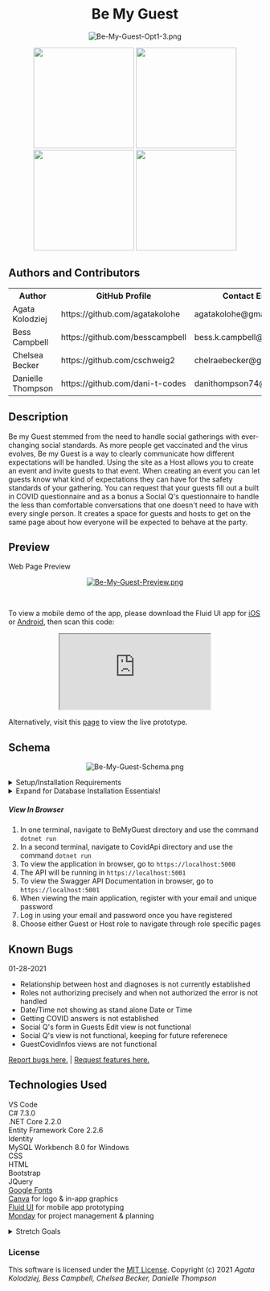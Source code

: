 <div align="center">

# Be My Guest

</div>

<div align="center">

![Be-My-Guest-Opt1-3.png](https://i.postimg.cc/ydMmPLrY/Be-My-Guest-Opt1-3.png)

</div>

<div align="center">
<img src="https://github.com/agatakolohe.png" width="200px" height="auto">
<img src="https://github.com/besscampbell.png" width="200px" height="auto">
<img src="https://github.com/cschweig2.png" width="200px" height="auto">
<img src="https://github.com/dani-t-codes.png" width="200px" height="auto">
</div>

## **Authors and Contributors**

<table>
  <tr>
    <th>Author</th>
    <th>GitHub Profile</th>
    <th>Contact Email</th>
    <th>LinkedIn Connections</th>
  </tr>
  <tr>
    <td>Agata Kolodziej</td>
    <td>https://github.com/agatakolohe</td>
    <td>agatakolohe@gmail.com</td>
    <td>https://www.linkedin.com/in/agatakolohe/</td>
  </tr>
  <tr>
    <td>Bess Campbell</td>
    <td>https://github.com/besscampbell</td>
    <td>bess.k.campbell@gmail.com</td>
    <td>https://www.linkedin.com/in/bess-campbell
  </tr>
  <tr>
    <td>Chelsea Becker</td>
    <td>https://github.com/cschweig2</td>
    <td>chelraebecker@gmail.com</td>
    <td>https://www.linkedin.com/in/chelsearaebecker/</td>
  </tr>
  <tr>
    <td>Danielle Thompson</td>
    <td>https://github.com/dani-t-codes</td>
    <td>danithompson74@gmail.com</td>
    <td>https://linkedin.com/in/daniellethompson74</td>
  </tr>
</table>

## **Description**

 Be my Guest stemmed from the need to handle social gatherings with ever-changing social standards. As more people get vaccinated and the virus evolves, Be my Guest is a  way to clearly communicate how different expectations will be handled. Using the site as a Host allows you to create an event and invite guests to that event. When creating an event you can let guests know what kind of expectations they can have for the safety standards of your gathering. You can request that your guests fill out a built in COVID questionnaire and as a bonus a Social Q's questionnaire to handle the less than comfortable conversations that one doesn't need to have with every single person.  It creates a space for guests and hosts to get on the same page about how everyone will be expected to behave at the party.

## **Preview**

Web Page Preview <br>

<div align="center">

[![Be-My-Guest-Preview.png](https://i.postimg.cc/L6FHrkc2/Be-My-Guest-Preview.png)](https://postimg.cc/fk5nddWr)

</div>

<br>

To view a mobile demo of the app, please download the Fluid UI app for [iOS](https://www.fluidui.com/ios) or [Android](https://www.fluidui.com/android), then scan this code:
<div align="center">

  <iframe data-id="p_Qqp3m3svolrxqJN31QZEBSdIZMTETEbZ" data-src="https://www.fluidui.com/editor/live/project/p_Qqp3m3svolrxqJN31QZEBSdIZMTETEbZ" src="https://www.fluidui.com/editor/live/project/p_Qqp3m3svolrxqJN31QZEBSdIZMTETEbZ"></iframe>

</div>

Alternatively, visit this [page](https://www.fluidui.com/editor/live/project/p_Qqp3m3svolrxqJN31QZEBSdIZMTETEbZ) to view the live prototype.

## **Schema**

<div align="center">

![Be-My-Guest-Schema.png](https://i.postimg.cc/8C0NgnV9/Be-My-Guest-Schema.png)

</div>

<details>

<summary> Setup/Installation Requirements </summary>

##### Software Requirements

1. Internet browser
2. A code editor such as [VSCode](https://code.visualstudio.com/) to view and edit the code
3. .NET Core, or follow along with the 'Installing .NET Core' instructions

##### Open Locally

- Click on the link to my repository: [My Repository](https://github.com/cschweig2/BeMyGuest_TeamWeek.git)
- Click on the green "Code" button and copy the repository URL
- Open your terminal and use the command `git clone https://github.com/cschweig2/BeMyGuest_TeamWeek.git` into the directory you would like to clone the repository
- Open in text editor to view code and make changes

##### Installing .NET Core

In order to run the application, please install .NET for your computer to recognize the `dotnet` command.

1. Download [.NET Core SDK (Software Development Kit)](https://dotnet.microsoft.com/download/thank-you/dotnet-sdk-2.2.106-macos-x64-installer). Clicking this link will prompt a file download for your particular OS from Microsoft.
2. Open the file. Follow the installation steps.
3. Confirm the installation is successful by opening your terminal and running the command `dotnet --version`. The response should be something similar to this:`2.2.105`. This means it was successfully installed.

##### Installing MySQL

MySQL is a type of database software used to create, edit, query, and manage SQL data.

- For Mac Users please [Click Here](https://dev.mysql.com/downloads/file/?id=484914) to download MySQL Installer
- For Windows Users please [Click Here](https://dev.mysql.com/downloads/file/?id=484919)

- Verify MySQL installation by opening the terminal and entering the command `mysql -uroot -p[THEPASSWORDYOUSELECTED]`
- If you gain access you will see see the MYSQL command line!

##### Installing MySQL Workbench

- Please [Click Here](https://dev.mysql.com/downloads/workbench/) to install the correct version for your machine
- Open MySQL Workbench and select `Local instance 3306 server`. You will need to enter the password you selected

##### Installing Packages

- Navigate to the BeMyGuest folder in the command line
- Use the command `dotnet restore`
- Run the same command in the CovidApi folder

##### Compiling

- Navigate to the BeMyGuest folder in the command line
- Use the command `dotnet build` to compile
- Run the same command in the CovidApi folder

</details>

<details>

  <summary>Expand for Database Installation Essentials!</summary>

### Database Connection

Create a connection string to connect the database to the web application.

1. Create one file in the CovidAPI folder and one file in the BeMyGuest folder, with both files called `appsettings.json`
2. Add the code below to each file:

```
{
    "Logging": {
        "LogLevel": {
          "Default": "Warning"
        }
      },
      "AllowedHosts": "*",
    "ConnectionStrings": {
        "DefaultConnection": "Server=localhost;Port=3306;database=be_my_guest;uid=root;pwd=YourPassword;"
    }
}
```

- Put in your MySQL password in `pwd=YourPassword`. Change the server, port, and uid if necessary.

### Import Database Using Entity Framework Core

1. Navigate to CovidApi directory in terminal
2. Use the command `dotnet ef database update` to generate the database on your local machine through Entity Framework Core
3. Navigate to BeMyGuest directory in terminal
4. Repeat step 2

### Update Database Using Entity Framework Core

1. Write any new code you wish to add to the database. Use the command `dotnet build` to check for any compiling errors. If no errors, proceed to step 2
2. To update the database with any changes made to the code, use the command `dotnet ef migrations add [MigrationsName]`
3. Use the command `dotnet ef database update` to update the database

</details>

##### View In Browser

1. In one terminal, navigate to BeMyGuest directory and use the command `dotnet run`
2. In a second terminal, navigate to CovidApi directory and use the command `dotnet run`
3. To view the application in browser, go to `https://localhost:5000`
4. The API will be running in `https://localhost:5001`
5. To view the Swagger API Documentation in browser, go to `https://localhost:5001`
6. When viewing the main application, register with your email and unique password
7. Log in using your email and password once you have registered
8. Choose either Guest or Host role to navigate through role specific pages


## **Known Bugs**

01-28-2021

- Relationship between host and diagnoses is not currently established
- Roles not authorizing precisely and when not authorized the error is not handled
- Date/Time not showing as stand alone Date or Time
- Getting COVID answers is not established
- Social Q's form in Guests Edit view is not functional
- Social Q's view is not functional, keeping for future referenece
- GuestCovidInfos views are not functional


[Report bugs here.](https://github.com/cschweig2/BeMyGuest.Solution/issues) | [Request features here.](https://github.com/cschweig2/BeMyGuest.Solution/issues)

## **Technologies Used**

VS Code <br>
C# 7.3.0<br>
.NET Core 2.2.0<br>
Entity Framework Core 2.2.6<br>
Identity<br>
MySQL Workbench 8.0 for Windows<br>
CSS<br>
HTML<br>
Bootstrap<br>
JQuery<br>
[Google Fonts](fonts.google.com)<br>
[Canva](canva.com) for logo & in-app graphics<br>
[Fluid UI](fluidui.com) for mobile app prototyping<br>
[Monday]() for project management & planning<br>

<details>

<summary>Stretch Goals</summary>

- Implementing OAuth for user login.
- Integrate social media connections.
- There was a number of design-related features and little design flaws that we wanted to incorporate/fix, but did not have time to get through everything.
- The design logo wasn't as integrated into the app theme as much as we would have liked, and in a perfect world, would've had some Javascript incorporated to animate a "fly in" of the logo, etc.
- We wanted to create small icons or badges for some of the SocialQ's to be displayed in-app and when looking at a guest list or a guest's details.
- Including some visual representations of the guests in attendance (graphs, charts, etc) for viewing their host and other guests' important SocialQ's in mobile and desktop applications would be ideal.
- Additionally, we would have liked to incorporate JWT Token authorization for the API/UI.
- Being able to generate a specific event ID by a host creating an event that would then get sent to potential guests through an auto-generated email. This was a much loftier goal than could be accomplished with just four days, but with more time, would be essential to streamlined user experience.
- We would like to have all the views fully functional, as some of them currently are hard-coded or not as set up as we would like.

</details>

### License

This software is licensed under the [MIT License](https://choosealicense.com/licenses/mit/).
Copyright (c) 2021 _*Agata Kolodziej, Bess Campbell, Chelsea Becker, Danielle Thompson*_